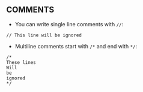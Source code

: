 ## COMMENTS

- You can write single line comments with `//`:
```
// This line will be ignored
```
- Multiline comments start with `/*` and end with `*/`:
```
/*
These lines
Will 
be 
ignored
*/